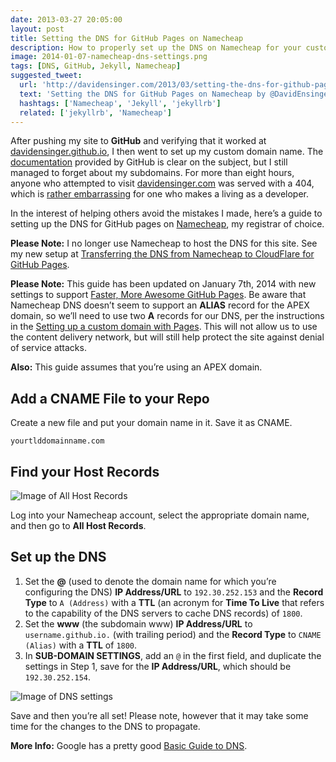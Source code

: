 ```yaml
---
date: 2013-03-27 20:05:00
layout: post
title: Setting the DNS for GitHub Pages on Namecheap
description: How to properly set up the DNS on Namecheap for your custom domain with GitHub Pages.
image: 2014-01-07-namecheap-dns-settings.png
tags: [DNS, GitHub, Jekyll, Namecheap]
suggested_tweet:
  url: 'http://davidensinger.com/2013/03/setting-the-dns-for-github-pages-on-namecheap/'
  text: 'Setting the DNS for GitHub Pages on Namecheap by @DavidEnsinger'
  hashtags: ['Namecheap', 'Jekyll', 'jekyllrb']
  related: ['jekyllrb', 'Namecheap']
---
```


After pushing my site to **GitHub** and verifying that it worked at [davidensinger.github.io](http://davidensinger.github.io/), I then went to set up my custom domain name. The [documentation](https://help.github.com/articles/setting-up-a-custom-domain-with-pages) provided by GitHub is clear on the subject, but I still managed to forget about my subdomains. For more than eight hours, anyone who attempted to visit [davidensinger.com](http://davidensinger.com/) was served with a 404, which is [rather embarrassing](https://twitter.com/DavidEnsinger/status/316642135216619522) for one who makes a living as a developer.

In the interest of helping others avoid the mistakes I made, here’s a guide to setting up the DNS for GitHub pages on [Namecheap](http://www.namecheap.com/?aff=32887), my registrar of choice.

<div class="yellow-box">
  <p><strong>Please Note:</strong> I no longer use Namecheap to host the DNS for this site. See my new setup at <a href="http://davidensinger.com/2014/04/transferring-the-dns-from-namecheap-to-cloudflare-for-github-pages/">Transferring the DNS from Namecheap to CloudFlare for GitHub Pages</a>.</p>
</div>

<div class="yellow-box">
  <p><strong>Please Note:</strong> This guide has been updated on January 7th, 2014 with new settings to support <a href="https://github.com/blog/1715-faster-more-awesome-github-pages">Faster, More Awesome GitHub Pages</a>. Be aware that Namecheap DNS doesn’t seem to support an <strong>ALIAS</strong> record for the APEX domain, so we’ll need to use two <strong>A</strong> records for our DNS, per the instructions in the <a href="https://help.github.com/articles/setting-up-a-custom-domain-with-pages">Setting up a custom domain with Pages</a>. This will not allow us to use the content delivery network, but will still help protect the site against denial of service attacks.</p>
</div>

<div class="red-box">
  <p><strong>Also:</strong> This guide assumes that you’re using an APEX domain.</p>
</div>

## Add a CNAME File to your Repo

Create a new file and put your domain name in it. Save it as CNAME.

    yourtlddomainname.com

## Find your Host Records

<img src="{{ site.url }}/img/posts/2013-03-27-namecheap-all-host-records.png" alt="Image of All Host Records" class="media-right img-border" />

Log into your Namecheap account, select the appropriate domain name, and then go to **All Host Records**.

## Set up the DNS

1. Set the **@** (used to denote the domain name for which you’re configuring the DNS) **IP Address/URL** to `192.30.252.153` and the **Record Type** to `A (Address)` with a **TTL** (an acronym for **Time To Live** that refers to the capability of the DNS servers to cache DNS records) of `1800`.
2. Set the **www** (the subdomain www) **IP Address/URL** to `username.github.io.` (with trailing period) and the **Record Type** to `CNAME (Alias)` with a **TTL** of `1800`.
3. In **SUB-DOMAIN SETTINGS**, add an `@` in the first field, and duplicate the settings in Step 1, save for the **IP Address/URL**, which should be `192.30.252.154`.

<img src="{{ site.url }}/img/posts/2014-01-07-namecheap-dns-settings.png" alt="Image of DNS settings" class="media-center img-border" />

Save and then you’re all set! Please note, however that it may take some time for the changes to the DNS to propagate.

<div class="gray-box">
  <p><strong>More Info:</strong> Google has a pretty good <a href="http://support.google.com/a/bin/answer.py?hl=en&answer=48090">Basic Guide to DNS</a>.</p>
</div>
